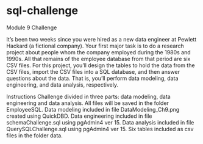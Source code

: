 # sql-challenge
Module 9 Challenge

It’s been two weeks since you were hired as a new data engineer at Pewlett Hackard (a fictional company).
Your first major task is to do a research project about people whom the company employed during the 1980s and 1990s.
All that remains of the employee database from that period are six CSV files.
For this project, you’ll design the tables to hold the data from the CSV files, import the CSV files into a SQL database,
and then answer questions about the data. That is, you’ll perform data modeling, data engineering, and data analysis, respectively.

Instructions
Challenge divided in three parts: data modeling, data engineering and data analysis.
All files will be saved in the folder EmployeeSQL.
Data modeling included in file DataModeling_Ch9.png created using QuickDBD.
Data engineering included in file schemaChallenge.sql using pgAdmin4 ver 15.
Data analysis included in file QuerySQLChallenge.sql using pgAdmin4 ver 15.
Six tables included as csv files in the folder data.
